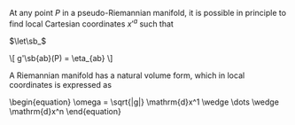 
At any point $P$ in a pseudo-Riemannian manifold, it is possible in principle to find local Cartesian coordinates $x'^a$ such that

$\let\sb_$

\\[
g'\sb{ab}(P) = \eta_{ab}
\\]


A Riemannian manifold has a natural volume form, which in local coordinates is expressed as 

\begin{equation}
\omega = \sqrt{|g|} \mathrm{d}x^1 \wedge \dots \wedge \mathrm{d}x^n
\end{equation}